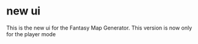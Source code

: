 # new ui
This is the new ui for the  Fantasy Map Generator.
This version is now only for the player mode
